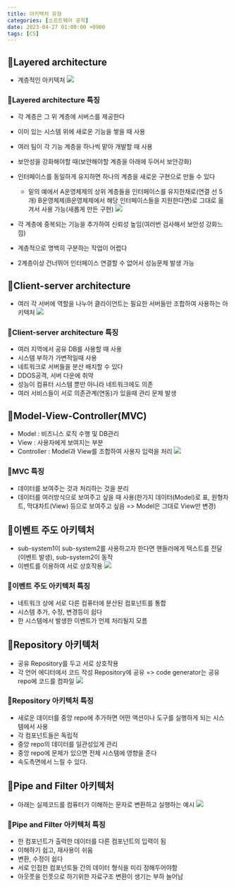 ```yaml
---
title: 아키텍처 유형
categories: [소프트웨어 공학]
date: 2023-04-27 01:00:00 +0900
tags: [CS]
---
```


## 📌Layered architecture

- 계층적인 아키텍처
  ![](https://velog.velcdn.com/images/wjdtmfgh/post/e97013fb-6d22-488b-b635-42a05facd7f7/image.png)

### 📖Layered architecture 특징

- 각 계층은 그 위 계층에 서버스를 제공한다
- 이미 있는 시스템 위에 새로운 기능을 쌓을 때 사용
- 여러 팀이 각 기능 계층을 하나씩 맡아 개발할 때 사용
- 보안성을 강화해야할 때(보안해야할 계층을 아래에 두어서 보안강화)
- 인터페이스를 동일하게 유지하면 하나의 계층을 새로운 구현으로 만들 수 있다

  - 밑의 예에서 A운영체제의 상위 계층들을 인터페이스를 유지한채로(연결 선 5개) B운영체제(B운영체제에서 해당 인터페이스들을 지원한다면)로 그대로 옮겨서 사용 가능(새롭게 만든 구현)
    ![](https://velog.velcdn.com/images/wjdtmfgh/post/4ad302e8-1b06-4f5f-81cd-3dd8271bd28b/image.png)

- 각 계층에 중복되는 기능을 추가하여 신뢰성 높임(여러번 검사해서 보안성 강화느낌)
- 계층적으로 명백히 구분하는 작업이 어렵다
- 2계층이상 건너뛰어 인터페이스 연결할 수 없어서 성능문제 발생 가능

## 📌Client-server architecture

- 여러 각 서버에 역할을 나누어 클라이언트는 필요한 서버들만 조합하여 사용하는 아키텍처
  ![](https://velog.velcdn.com/images/wjdtmfgh/post/2952e651-2518-42a9-b19f-c1c9b5565d8f/image.png)

### 📖Client-server architecture 특징

- 여러 지역에서 공유 DB를 사용할 때 사용
- 시스템 부하가 가변적일때 사용
- 네트워크로 서버들을 분산 배치할 수 있다
- DDOS공격, 서버 다운에 취약
- 성능이 컴퓨터 시스템 뿐만 아니라 네트워크에도 의존
- 여러 서비스들이 서로 의존관계(연동)가 있을때 관리 문제 발생

## 📌Model-View-Controller(MVC)

- Model : 비즈니스 로직 수행 및 DB관리
- View : 사용자에게 보여지는 부분
- Controller : Model과 View를 조합하여 사용자 입력을 처리
  ![](https://velog.velcdn.com/images/wjdtmfgh/post/5b07fe70-6d3b-4b4d-93b8-824f1546381c/image.png)

### 📖MVC 특징

- 데이터를 보여주는 것과 처리하는 것을 분리
- 데이터를 여러방식으로 보여주고 싶을 때 사용(한가지 데이터(Model)로 표, 원형차트, 막대차트(View) 등으로 보여주고 싶음 => Model은 그대로 View만 변경)

## 📌이벤트 주도 아키텍처

- sub-system1이 sub-system2를 사용하고자 한다면 핸들러에게 텍스트를 전달(이벤트 발생), sub-system2이 동작
- 이벤트를 이용하여 서로 상호작용
  ![](https://velog.velcdn.com/images/wjdtmfgh/post/c9422bdd-7d6f-4dee-9db7-e0ad449b6466/image.png)

### 📖이벤트 주도 아키텍처 특징

- 네트워크 상에 서로 다른 컴퓨터에 분산된 컴포넌트를 통합
- 시스템 추가, 수정, 변경등이 쉽다
- 한 시스템에서 발생한 이벤트가 언제 처리될지 모름

## 📌Repository 아키텍처

- 공유 Repository를 두고 서로 상호작용
- 각 언어 에디터에서 코드 작성 Repository에 공유 => code generator는 공유 repo에 코드를 컴파일
  ![](https://velog.velcdn.com/images/wjdtmfgh/post/6a7df211-15e0-447c-83aa-0af5ba244ba4/image.png)

### 📖Repository 아키텍처 특징

- 새로운 데이터를 중앙 repo에 추가하면 어떤 액션이나 도구를 실행하게 되는 시스템에서 사용
- 각 컴포넌트들은 독립적
- 중앙 repo의 데이터를 일관성있게 관리
- 중앙 repo에 문제가 있으면 전체 시스템에 영향을 준다
- 속도측면에서 느릴 수 있다.

## 📌Pipe and Filter 아키텍처

- 아래는 실제코드를 컴퓨터가 이해하는 문자로 변환하고 실행하는 예시
  ![](https://velog.velcdn.com/images/wjdtmfgh/post/ca9f0c71-a777-43dc-b4bc-230780b59b8e/image.png)

### 📖Pipe and Filter 아키텍처 특징

- 한 컴포넌트가 출력한 데이터를 다른 컴포넌트의 입력이 됨
- 이해하기 쉽고, 재사용이 쉬움
- 변환, 수정이 쉽다
- 서로 인접한 컴포넌트들 간의 데이터 형식을 미리 정해두어야함
- 아웃풋을 인풋으로 하기위한 자료구조 변환이 생기는 부하 늘어남
